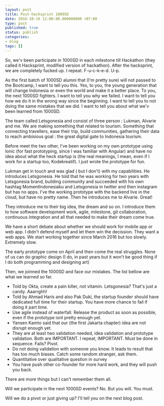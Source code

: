 ```yaml
---
layout: post
title: Post-hacksprint 1000SD
date: 2016-10-16 12:00:00.000000000 +07:00
type: post
published: true
status: publish
categories:
- blog
tags: []
---
```



So, we'v been participate in 1000SD in each milestone till Hackathon (they called it Hacksprint, modified version of hackathon). After the hacksprint, we are completely fucked up. I repeat. F-u-c-k-e-d. U-p.

As the first batch of 1000SD alumni that (I'm pretty sure) will not passed to the Bootcamp, I want to tell you this. Yes, to you, the young generation that will change Indonesia or even the world and make it a better place. To you, the next 1000SD fighters. I want to tell you why we failed. I want to tell you how we do it in the wrong way since the beginning. I want to tell you to not doing the same mistakes that we did. I want to tell you about what we'v been learned from 1000SD.

The team called Letsgonesia and consist of three person : Lukman, Alvarie and me. We are making something that related to tourism. Something that connecting travellers, ease their trip, build communities, gathering their data to reach ambisious goal : the great digital gate to Indonesia tourism.

Before meet the two other, I've been working on my own prototype using Ionic (for fast prototyping, since I was familiar with Angular) and have no idea about what the heck startup is (the real meanings, I mean, even if I work for a startup too, Kodekreatif). I just wrote the prototype for fun.

Lukman get in touch and was glad ( but I don't) with my capabilities. He introduces Letsgonesia. He told that he was working for two years with Letsgonesia brand, building community and succeeded with his own hashtag MomentIndonesiaku and Letsgonesia in twitter and then instagram but has no apps. I've the working prototype with the backend live in the cloud, but have no pretty name. Then he introduces me to Alvarie. Great!

They introduce me to their big idea, the dream and so on. I introduce them to how software development work, agile, milestone, git collaboration, continuous integration and all that needed to make their dream come true.

We have a short debate about whether we should work for mobile app or web app. I didn't defend myself and let them win the decission. They want a web apps. We start working together since March 2016 but too slowly. Extremely slow.

The early prototype come on April and then come the real struggles. None of us can do graphic design (I do, in past years but it won't be good thing if I do both programming and designing art)

Then, we joinned the 1000SD and face our mistakes. The list bellow are what we learned so far.

- Told by Okta, create a pain killer, not vitamin. Letsgonesia? That's just a candy. Aaarrghh!
- Told by Ahmad Haris and also Pak Duki, the startup founder should have dedicated full time for their startup. You have more chance to fail if doing it part time.
- Use agile instead of waterfall. Release the product as soon as possible, even if the prototype isnt pretty enough yet.
- Yansen Kamto said that our (the first Jakarta chapter) idea are not disrupt enough yet.
- They are at least two validation needed, idea validation and prototype validation. Both are IMPORTANT. I repeat, IMPORTANT. Must be done in sequence. Fails? Pivot.
- Do not doing validation with someone you know. It leads to result that has too much biases. Catch some random stranger, ask them.
- Quantitative over qualitative question in survey
- You have push other co-founder for more hard work, and they will push you back.

There are more things but I can't remember them all.

Will we participate in the next 1000SD events? No. But you will. You must.

Will we do a pivot or just giving up? I'll tell you on the next blog post.
